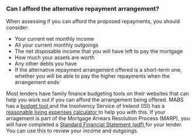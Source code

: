 ###  Can I afford the alternative repayment arrangement?

When assessing if you can afford the proposed repayments, you should consider:

  * Your current net monthly income 
  * All your current monthly outgoings 
  * The net disposable income that you will have left to pay the mortgage 
  * How much your assets are worth 
  * Any other debts you have 
  * If the alternative repayment arrangement offered is a short-term one, whether you will be able to pay the higher repayments when the arrangement ends 

Most lenders have family finance budgeting tools on their websites that can
help you work out if you can afford the arrangement being offered. MABS has a
[ budget tool ](https://mabs.ie/money-tools/my-budget/) and the Insolvency
Service of Ireland (ISI) has a [ reasonable living expenses calculator
](https://backontrack.ie/rle-calculator/) to help you with this. If your
arragement is part of the Mortgage Arrears Resolution Process (MARP), you will
have completed a [ Standard Financial Statement (pdf)
](http://www.centralbank.ie/consumer/info/documents/industry%20standard%20financial%20statement.pdf)
for your lender. You can use this to review your income and outgoings.
